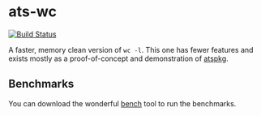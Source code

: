 # ats-wc

[![Build Status](https://travis-ci.org/vmchale/ats-wc.svg?branch=master)](https://travis-ci.org/vmchale/ats-wc)

A faster, memory clean version of `wc -l`. This one has fewer features and
exists mostly as a proof-of-concept and demonstration of
[atspkg](http://hackage.haskell.org/package/ats-pkg).

## Benchmarks

You can download the wonderful [bench](https://github.com/Gabriel439/bench) tool
to run the benchmarks.
